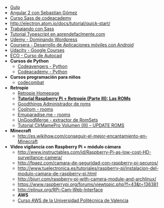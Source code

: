   * [Gulp](http://www.cristalab.com/tutoriales/automatizacion-de-tareas-de-frontend-usando-gulp.js-c114514l/)
  * [Angular 2 con Sebastian Gómez](http://www.sebastian-gomez.com/desarrollo-web/que-es-angularjs-parte-1/)
  * [Curso Sass de codeacademy](https://www.codecademy.com/learn/learn-sass?utm_source=customerio&utm_campaign=sass_announcement_html_css&utm_medium=email_newsletter&utm_content=cta)
  * http://electron.atom.io/docs/tutorial/quick-start/
  * [Trabajando con Sass](http://html5facil.com/tutoriales/maquetando-sass-html5-parte-1/)
  * [Tutorial Typescript en aprendefaclmente.com](http://www.aprende-facilmente.com/typescript/tutorial-de-typescript-parte-1/)
  * [Udemy - Dominando Wordpress](https://www.udemy.com/dominando-wordpress)
  * [Coursera - Desarrollo de Aplicaciones móviles con Android](https://www.coursera.org/specializations/programacion-android)
  * [Udacity - Google Courses](https://www.udacity.com/google)
  * [ECO - Curso de Autocad](https://hub11.ecolearning.eu/course/iniciacion-al-autocad-control-de-escalas-y-formato/classroom/#unit79/kq243)
  * **Cursos de Python**
    * [Codeavengers - Python](https://www.codeavengers.com/profile#python)
    * [Codeacademy - Python](https://www.codecademy.com/es/tracks/python-traduccion-al-espanol-america-latina-clone-1)
  * **Cursos programación para niños**
    * [codecombat](https://codecombat.com/)
  * **Retropie**
    * [Retropie Homepage](https://github.com/retropie/retropie-setup/wiki/Managing-ROMs)
    * **[Tutorial Raspberry Pi + Retropie (Parte III): Las ROMs](https://medium.com/@rpastor/tutorial-raspberry-pi-retropie-parte-iii-las-roms-4ffbeef8289f#.yid1wlkkt)**
    * [Goodthings Administrador de roms](http://cowering.blogspot.com.es/)
    * [Coolrom - rooms](http://coolrom.com)
    * [Emuparadise.me - rooms](http://www.emuparadise.me/)
    * [UnGoodMerge - extractor de RomSets](http://www.users.on.net/~swcheetah/sam/UnGoodMerge.html)
    * [Tutorial ClrMamePro Volumen (III) – UPDATE ROMS](http://insertmorecoins.es/tutorial-clrmamepro-volumen-iii-update-roms/)
  * **Minecraft**
    * http://es.wikihow.com/conseguir-el-mejor-encantamiento-en-Minecraft
  * **Video vigilancia con Raspberry Pi + módulo cámara**
  	* http://www.instructables.com/id/Raspberry-Pi-as-low-cost-HD-surveillance-camera/
  	* http://fpaez.com/camara-de-seguridad-con-raspberry-pi-securos/
  	* http://www.tuelectronica.es/tutoriales/raspberry-pi/instalacion-del-modulo-camara-de-raspberry-pi.html
  	* http://bjurr.com/raspberry-pi-with-camera-module-and-archlinux/
  	* https://www.raspberrypi.org/forums/viewtopic.php?f=43&t=136381
  	* http://elinux.org/RPi-Cam-Web-Interface
 	* **AWS**
  	* [Curso AWS de la Universidad Politécnica de Valencia](http://www.grycap.upv.es/cursocloudaws/index.php)